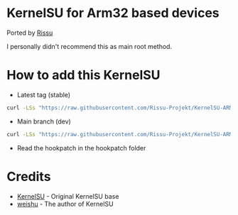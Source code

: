 # KernelSU for Arm32 based devices
Ported by [Rissu](https://github.com/rsuntk)

I personally didn't recommend this as main root method.

# How to add this KernelSU
- Latest tag (stable)
```sh
curl -LSs "https://raw.githubusercontent.com/Rissu-Projekt/KernelSU-ARM32/main/kernel/setup.sh" | bash -
```
- Main branch (dev)
```sh
curl -LSs "https://raw.githubusercontent.com/Rissu-Projekt/KernelSU-ARM32/main/kernel/setup.sh" | bash -s main
```
- Read the hookpatch in the hookpatch folder

# Credits
- [KernelSU](https://github.com/tiann/KernelSU) - Original KernelSU base
- [weishu](https://github.com/tiann) - The author of KernelSU
